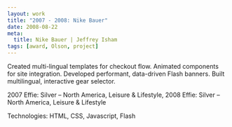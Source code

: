 ```yaml
---
layout: work
title: "2007 - 2008: Nike Bauer"
date: 2008-08-22
meta:
  title: Nike Bauer | Jeffrey Isham
tags: [award, Olson, project]
---
```


<p>Created multi-lingual templates for checkout flow. Animated components for site integration. Developed performant, data-driven Flash banners. Built multilingual, interactive gear selector.</p>
<p class="small">2007 Effie: Silver – North America, Leisure & Lifestyle, 2008 Effie: Silver – North America, Leisure & Lifestyle</p>
<p class="small">Technologies: HTML, CSS, Javascript, Flash</p>
